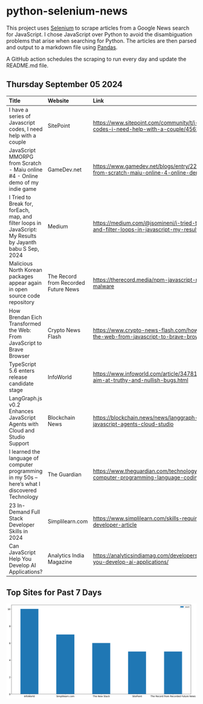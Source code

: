 # python-selenium-news

This project uses [Selenium](https://www.seleniumhq.org/) to scrape articles from a Google News search for JavaScript.
I chose JavaScript over Python to avoid the disambiguation problems that arise when searching for Python.
The articles are then parsed and output to a markdown file using [Pandas](https://pandas.pydata.org/).

A GitHub action schedules the scraping to run every day and update the README.md file.

## Thursday September 05 2024


| Title                                                                                                        | Website                              | Link                                                                                                                              |
|:-------------------------------------------------------------------------------------------------------------|:-------------------------------------|:----------------------------------------------------------------------------------------------------------------------------------|
| I have a series of Javascript codes, I need help with a couple                                               | SitePoint                            | https://www.sitepoint.com/community/t/i-have-a-series-of-javascript-codes-i-need-help-with-a-couple/456246                        |
| JavaScript MMORPG from Scratch - Maiu online #4 - Online demo of my indie game                               | GameDev.net                          | https://www.gamedev.net/blogs/entry/2294107-javascript-mmorpg-from-scratch-maiu-online-4-online-demo-of-my-indie-game/            |
| I Tried to Break for, forEach, map, and filter loops in JavaScript: My Results  by Jayanth babu S  Sep, 2024 | Medium                               | https://medium.com/@jsomineni/i-tried-to-break-for-foreach-map-and-filter-loops-in-javascript-my-results-620ba8c645e5             |
| Malicious North Korean packages appear again in open source code repository                                  | The Record from Recorded Future News | https://therecord.media/npm-javascript-repository-north-korean-malware                                                            |
| How Brendan Eich Transformed the Web: From JavaScript to Brave Browser                                       | Crypto News Flash                    | https://www.crypto-news-flash.com/how-brendan-eich-transformed-the-web-from-javascript-to-brave-browser/                          |
| TypeScript 5.6 enters release candidate stage                                                                | InfoWorld                            | https://www.infoworld.com/article/3478113/typescript-5-6-takes-aim-at-truthy-and-nullish-bugs.html                                |
| LangGraph.js v0.2 Enhances JavaScript Agents with Cloud and Studio Support                                   | Blockchain News                      | https://blockchain.news/news/langgraph-js-v0-2-enhances-javascript-agents-cloud-studio                                            |
| I learned the language of computer programming in my 50s – here’s what I discovered  Technology              | The Guardian                         | https://www.theguardian.com/technology/article/2024/aug/31/learning-computer-programming-language-coding-devil-stack-andrew-smith |
| 23 In-Demand Full Stack Developer Skills in 2024                                                             | Simplilearn.com                      | https://www.simplilearn.com/skills-required-to-become-a-full-stack-developer-article                                              |
| Can JavaScript Help You Develop AI Applications?                                                             | Analytics India Magazine             | https://analyticsindiamag.com/developers-corner/can-javascript-help-you-develop-ai-applications/                                  |
## Top Sites for Past 7 Days

![Graph of Top Sites](https://raw.githubusercontent.com/dan-mba/python-selenium-news/main/last-week.png)
